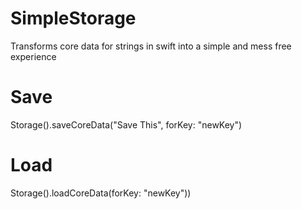 # SimpleStorage
Transforms core data for strings in swift into a simple and mess free experience

# Save 
Storage().saveCoreData("Save This", forKey: "newKey")

# Load 
Storage().loadCoreData(forKey: "newKey"))
